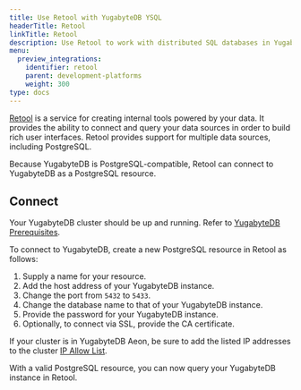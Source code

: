 ```yaml
---
title: Use Retool with YugabyteDB YSQL
headerTitle: Retool
linkTitle: Retool
description: Use Retool to work with distributed SQL databases in YugabyteDB.
menu:
  preview_integrations:
    identifier: retool
    parent: development-platforms
    weight: 300
type: docs
---
```


[Retool](https://retool.com/) is a service for creating internal tools powered by your data. It provides the ability to connect and query your data sources in order to build rich user interfaces. Retool provides support for multiple data sources, including PostgreSQL.

Because YugabyteDB is PostgreSQL-compatible, Retool can connect to YugabyteDB as a PostgreSQL resource.

## Connect

Your YugabyteDB cluster should be up and running. Refer to [YugabyteDB Prerequisites](../../tools/#yugabytedb-prerequisites).

To connect to YugabyteDB, create a new PostgreSQL resource in Retool as follows:

1. Supply a name for your resource.
1. Add the host address of your YugabyteDB instance.
1. Change the port from `5432` to `5433`.
1. Change the database name to that of your YugabyteDB instance.
1. Provide the password for your YugabyteDB instance.
1. Optionally, to connect via SSL, provide the CA certificate.

If your cluster is in YugabyteDB Aeon, be sure to add the listed IP addresses to the cluster [IP Allow List](../../yugabyte-cloud/cloud-secure-clusters/add-connections/).

With a valid PostgreSQL resource, you can now query your YugabyteDB instance in Retool.
